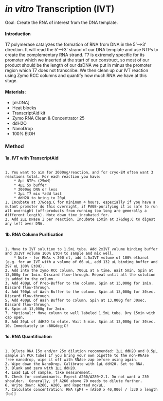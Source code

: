 #  *in vitro* Transcription (IVT) 

Goal: Create the RNA of interest from the DNA template.

#### Introduction

T7 polymerase catalyzes the formation of RNA from DNA in the 5’-->3’ direction. It will read the 5’-->3’ strand of our DNA template and use NTPs to create the complementary RNA strand. T7 is extremely specific for its promoter which we inserted at the start of our construct, so most of our product should be the length of our dsDNA we put in minus the promoter region which T7 does not transcribe. We then clean up our IVT reaction using Zymo RCC columns and quantify how much RNA we have at this stage.

#### Materials:

- [dsDNA]
- Heat blocks
- TranscriptAid kit
- Zymo RNA Clean & Concentrator 25
- ddH2O
- NanoDrop
- 100% EtOH

### Method

#### 1a. IVT with TranscriptAid

```{toggle}

1. You want to aim for 2000ng/reaction, and for cryo-EM often want 3 reactions total. For each reaction you have:
    * 8µL NTPs (25mM)
    * 4µL 5x buffer
    * 2000ng DNA or less
    * 2µL T7 mix *add last
    * ddH2O to bring to 20µL
1. Incubate at 37&deg;C for minimum 4 hours, especially if you have a mutant promoter do this overnight, if PAGE-purifying it is safe to run all overnight (off-products from running too long are generally a different length). Note down time incubated for.
2. Add 2µL DNase I per reaction. Incubate 15min at 37&deg;C to digest any left over DNA.

```

#### 1b. RNA Column Purification

```{toggle}

1. Move to IVT solution to 1.5mL tube. Add 2xIVT volume binding buffer and 3xIVT volume 100% EtOH to sample and mix well.
    * Note - for RNAs < 200 nt, add 4.5xIVT volume of 100% ethanol (e.g. for an IVT with a volume of 66 uL, add 132 uL binding buffer and 297 uL 100% EtOH). 
2. Add into the zymo RCC column, 700µL at a time. Wait 5min. Spin at 13,000g for 1min. Discard flow-through. Repeat until all the solution is added to the column.
3. Add 400µL of Prep-Buffer to the column. Spin at 13,000g for 1min. Discard flow-through.
4. Add 700µL of Wash Buffer to the column. Spin at 13,000g for 30sec. Discard flow-through.
5. Add 400µL of Wash Buffer to column. Spin at 13,000g for 30sec. Discard flow-through.
6. Spin at 13,000g for 2min.
7. *Optional:* Move column to well labeled 1.5mL tube. Dry 15min with cap open.
8. Add 30µL of ddH2O to elute. Wait 5 min. Spin at 13,000g for 30sec.
10. Immediately in -80&deg;C!

```

#### 1c. RNA Quantification

```{toggle}

1. Dilute RNA [5x and/or 25x dilution recommended: 2µL ddH2O and 0.5µL sample in PCR tube] If you bring your own pipette to the non-RNAse free nanodrop, wipe it off with RNAse zap before using again.
2. Wipe down the NanoDrop. Calibrate with 1µL ddH20. Set to RNA. 
3. Blank and zero with 1µL ddH2O. 
4. Load 1µL of sample, take measurement.
5. Check for contaminants. Expect A260/A280~2.1. Do not want a 230 shoulder.  Generally, if A260 above 70 needs to dilute further. 
6. Write down: A260, A280, and Reported ng/µL. 
7. Calculate concentration: RNA (μM) = [A260 x 40,000] / [330 x length (bp)]

```



